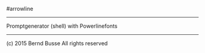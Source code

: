 #arrowline

---

Promptgenerator (shell) with Powerlinefonts

---

(c) 2015 Bernd Busse
All rights reserved

